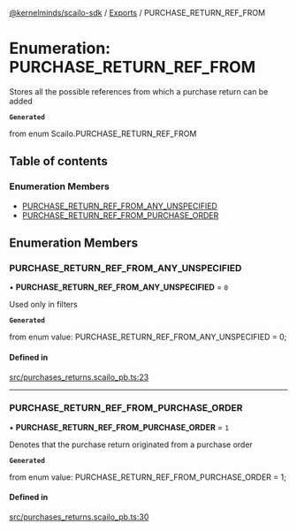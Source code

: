 [@kernelminds/scailo-sdk](../README.md) / [Exports](../modules.md) / PURCHASE\_RETURN\_REF\_FROM

# Enumeration: PURCHASE\_RETURN\_REF\_FROM

Stores all the possible references from which a purchase return can be added

**`Generated`**

from enum Scailo.PURCHASE_RETURN_REF_FROM

## Table of contents

### Enumeration Members

- [PURCHASE\_RETURN\_REF\_FROM\_ANY\_UNSPECIFIED](PURCHASE_RETURN_REF_FROM.md#purchase_return_ref_from_any_unspecified)
- [PURCHASE\_RETURN\_REF\_FROM\_PURCHASE\_ORDER](PURCHASE_RETURN_REF_FROM.md#purchase_return_ref_from_purchase_order)

## Enumeration Members

### PURCHASE\_RETURN\_REF\_FROM\_ANY\_UNSPECIFIED

• **PURCHASE\_RETURN\_REF\_FROM\_ANY\_UNSPECIFIED** = ``0``

Used only in filters

**`Generated`**

from enum value: PURCHASE_RETURN_REF_FROM_ANY_UNSPECIFIED = 0;

#### Defined in

[src/purchases_returns.scailo_pb.ts:23](https://github.com/scailo/ts-sdk/blob/c10a36b57201dfa5903d4b53efa1e62aa6208936/src/purchases_returns.scailo_pb.ts#L23)

___

### PURCHASE\_RETURN\_REF\_FROM\_PURCHASE\_ORDER

• **PURCHASE\_RETURN\_REF\_FROM\_PURCHASE\_ORDER** = ``1``

Denotes that the purchase return originated from a purchase order

**`Generated`**

from enum value: PURCHASE_RETURN_REF_FROM_PURCHASE_ORDER = 1;

#### Defined in

[src/purchases_returns.scailo_pb.ts:30](https://github.com/scailo/ts-sdk/blob/c10a36b57201dfa5903d4b53efa1e62aa6208936/src/purchases_returns.scailo_pb.ts#L30)
